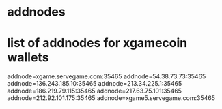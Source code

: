 # addnodes
# list of addnodes for xgamecoin wallets

addnode=xgame.servegame.com:35465
addnode=54.38.73.73:35465
addnode=136.243.185.10:35465
addnode=213.34.225.1:35465
addnode=186.219.79.115:35465
addnode=217.63.75.101:35465
addnode=212.92.101.175:35465
addnode=xgame5.servegame.com:35465
